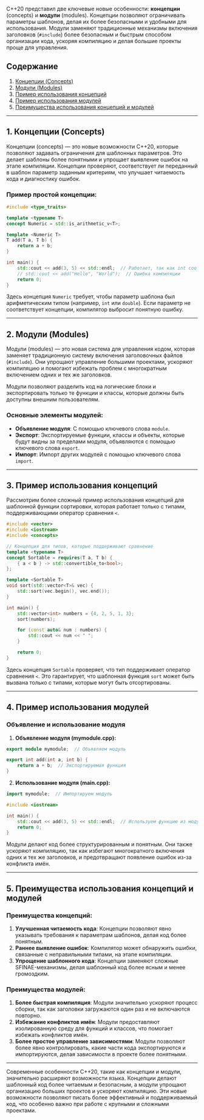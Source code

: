 C++20 представил две ключевые новые особенности: **концепции** (concepts) и **модули** (modules). Концепции позволяют ограничивать параметры шаблонов, делая их более безопасными и удобными для использования. Модули заменяют традиционные механизмы включения заголовков (`#include`) более безопасным и быстрым способом организации кода, ускоряя компиляцию и делая большие проекты проще для управления.

## Содержание

1. [Концепции (Concepts)](#1.%20Концепции%20(Concepts))
2. [Модули (Modules)](#2.%20Модули%20(Modules))
3. [Пример использования концепций](#3.%20Пример%20использования%20концепций)
4. [Пример использования модулей](#4.%20Пример%20использования%20модулей)
5. [Преимущества использования концепций и модулей](#5.%20Преимущества%20использования%20концепций%20и%20модулей)

---

## 1. Концепции (Concepts)

Концепции (concepts) — это новые возможности C++20, которые позволяют задавать ограничения для шаблонных параметров. Это делает шаблоны более понятными и упрощает выявление ошибок на этапе компиляции. Концепции проверяют, соответствует ли переданный в шаблон параметр заданным критериям, что улучшает читаемость кода и диагностику ошибок.

### Пример простой концепции:

```cpp
#include <type_traits>

template <typename T>
concept Numeric = std::is_arithmetic_v<T>;

template <Numeric T>
T add(T a, T b) {
    return a + b;
}

int main() {
    std::cout << add(3, 5) << std::endl;  // Работает, так как int соответствует концепции Numeric
    // std::cout << add("Hello", "World");  // Ошибка компиляции
    return 0;
}
```

Здесь концепция `Numeric` требует, чтобы параметр шаблона был арифметическим типом (например, `int` или `double`). Если параметр не соответствует концепции, компилятор выбросит понятную ошибку.

---

## 2. Модули (Modules)

Модули (modules) — это новая система для управления кодом, которая заменяет традиционную систему включения заголовочных файлов (`#include`). Они упрощают управление большими проектами, ускоряют компиляцию и помогают избежать проблем с многократным включением одних и тех же заголовков.

Модули позволяют разделить код на логические блоки и экспортировать только те функции и классы, которые должны быть доступны внешним пользователям.

### Основные элементы модулей:
- **Объявление модуля**: С помощью ключевого слова `module`.
- **Экспорт**: Экспортируемые функции, классы и объекты, которые будут видны за пределами модуля, объявляются с помощью ключевого слова `export`.
- **Импорт**: Импорт других модулей с помощью ключевого слова `import`.

---

## 3. Пример использования концепций

Рассмотрим более сложный пример использования концепций для шаблонной функции сортировки, которая работает только с типами, поддерживающими оператор сравнения `<`.

```cpp
#include <vector>
#include <iostream>
#include <concepts>

// Концепция для типов, которые поддерживают сравнение
template <typename T>
concept Sortable = requires(T a, T b) {
    { a < b } -> std::convertible_to<bool>;
};

template <Sortable T>
void sort(std::vector<T>& vec) {
    std::sort(vec.begin(), vec.end());
}

int main() {
    std::vector<int> numbers = {4, 2, 5, 1, 3};
    sort(numbers);

    for (const auto& num : numbers) {
        std::cout << num << " ";
    }

    return 0;
}
```

Здесь концепция `Sortable` проверяет, что тип поддерживает оператор сравнения `<`. Это гарантирует, что шаблонная функция `sort` может быть вызвана только с типами, которые могут быть отсортированы.

---

## 4. Пример использования модулей

### Объявление и использование модуля

1. **Объявление модуля (mymodule.cpp):**

```cpp
export module mymodule;  // Объявляем модуль

export int add(int a, int b) {
    return a + b;  // Экспортируемая функция
}
```

2. **Использование модуля (main.cpp):**

```cpp
import mymodule;  // Импортируем модуль

#include <iostream>

int main() {
    std::cout << add(3, 5) << std::endl;  // Используем функцию из модуля
    return 0;
}
```

Модули делают код более структурированным и понятным. Они также ускоряют компиляцию, так как избегают многократного включения одних и тех же заголовков, и предотвращают появление ошибок из-за конфликта имён.

---

## 5. Преимущества использования концепций и модулей

### Преимущества концепций:

1. **Улучшенная читаемость кода**: Концепции позволяют явно указывать требования к параметрам шаблонов, делая код более понятным.
2. **Раннее выявление ошибок**: Компилятор может обнаружить ошибки, связанные с неправильными типами, на этапе компиляции.
3. **Упрощение шаблонного кода**: Концепции заменяют сложные SFINAE-механизмы, делая шаблонный код более ясным и менее громоздким.

### Преимущества модулей:

1. **Более быстрая компиляция**: Модули значительно ускоряют процесс сборки, так как заголовки загружаются один раз и не включаются повторно.
2. **Избежание конфликтов имён**: Модули предоставляют изолированную среду для функций и классов, что помогает избежать конфликтов имён.
3. **Более простое управление зависимостями**: Модули позволяют более явно контролировать, какие части кода экспортируются и импортируются, делая зависимости в проекте более понятными.

---

Современные особенности C++20, такие как концепции и модули, значительно расширяют возможности языка. Концепции делают шаблонный код более читаемым и безопасным, а модули упрощают организацию больших проектов и ускоряют компиляцию. Эти новые возможности позволяют писать более эффективный и поддерживаемый код, что особенно важно при работе с крупными и сложными проектами.